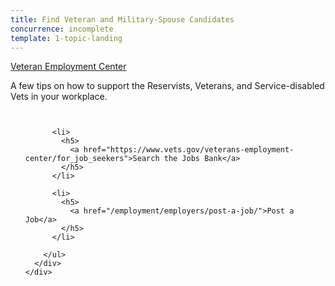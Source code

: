 ```yaml
---
title: Find Veteran and Military-Spouse Candidates
concurrence: incomplete
template: 1-topic-landing
---
```


<div class="main" role="main" markdown="0">

<div class="action-bar">
  <div class="row">
    <div class="small-12 columns">
      <a class="usa-button-primary" href="https://www.vets.gov/veterans-employment-center/">Veteran Employment Center</a>
    </div>
  </div>
</div>

<div class="section one" markdown="0">
<div class="primary" markdown="0">
<div class="row" markdown="0">
<div class="small-12 columns" markdown="1">

A few tips on how to support the Reservists, Veterans, and Service-disabled Vets in your workplace.

</div>
</div>
</div>


<div class="navigation">
  <div class="row">
    <div class="small-12 columns">
        <ul class="small-block-grid-1 medium-block-grid-3 cards small">

          <li>
            <h5>
              <a href="https://www.vets.gov/veterans-employment-center/for_job_seekers">Search the Jobs Bank</a>
            </h5>  
          </li>  

          <li>
            <h5>
              <a href="/employment/employers/post-a-job/">Post a Job</a>
            </h5>  
          </li>  

        </ul>
      </div>
    </div>
  </div>  
</div>


</div>

